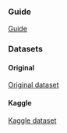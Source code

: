 ### Guide
[Guide](https://signalprocessingsociety.org/community-involvement/signal-processing-cup)

### Datasets
#### Original
[Original dataset](https://tcgcr-my.sharepoint.com/:f:/g/personal/md_sahidullah_tcgcrest_org/Ejcnf4dcLLFEiJfRkfCOCb8Bb6P8UPo04Q3x1R13YSeKGg?e=EVnf4G)

#### Kaggle
[Kaggle dataset](https://www.kaggle.com/datasets/victorkingau/deepfake)
